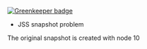 
[![Greenkeeper badge](https://badges.greenkeeper.io/justbrody/jss-snapshot-problem.svg)](https://greenkeeper.io/)

* JSS snapshot problem

The original snapshot is created with node 10
